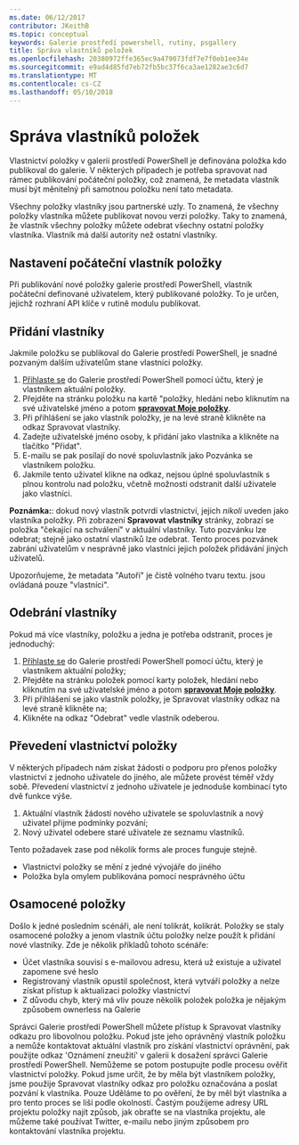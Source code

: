 ```yaml
---
ms.date: 06/12/2017
contributor: JKeithB
ms.topic: conceptual
keywords: Galerie prostředí powershell, rutiny, psgallery
title: Správa vlastníků položek
ms.openlocfilehash: 20380972ffe365ec9a479073fdf7e7f0eb1ee34e
ms.sourcegitcommit: e9ad4d85fd7eb72fb5bc37f6ca3ae1282ae3c6d7
ms.translationtype: MT
ms.contentlocale: cs-CZ
ms.lasthandoff: 05/10/2018
---
```

# <a name="managing-item-owners"></a>Správa vlastníků položek

Vlastnictví položky v galerii prostředí PowerShell je definována položka kdo publikoval do galerie.
V některých případech je potřeba spravovat nad rámec publikování počáteční položky, což znamená, že metadata vlastník musí být měnitelný při samotnou položku není tato metadata.

Všechny položky vlastníky jsou partnerské uzly.
To znamená, že všechny položky vlastníka můžete publikovat novou verzi položky. Taky to znamená, že vlastník všechny položky můžete odebrat všechny ostatní položky vlastníka.
Vlastník má další autority než ostatní vlastníky.

## <a name="setting-an-items-initial-owner"></a>Nastavení počáteční vlastník položky

Při publikování nové položky galerie prostředí PowerShell, vlastník počáteční definované uživatelem, který publikované položky. To je určen, jejichž rozhraní API klíče v rutině modulu publikovat.

## <a name="adding-owners"></a>Přidání vlastníky

Jakmile položku se publikoval do Galerie prostředí PowerShell, je snadné pozvaným dalším uživatelům stane vlastníci položky.

1. [Přihlaste se](https://powershellgallery.com/users/account/LogOn) do Galerie prostředí PowerShell pomocí účtu, který je vlastníkem aktuální položky.
2. Přejděte na stránku položku na kartě "položky, hledání nebo kliknutím na své uživatelské jméno a potom [ **spravovat Moje položky**](https://www.powershellgallery.com/account/Packages).
3. Při přihlášení se jako vlastník položky, je na levé straně klikněte na odkaz Spravovat vlastníky.
4. Zadejte uživatelské jméno osoby, k přidání jako vlastníka a klikněte na tlačítko "Přidat".
5. E-mailu se pak posílají do nové spoluvlastník jako Pozvánka se vlastníkem položku.
6. Jakmile tento uživatel klikne na odkaz, nejsou úplné spoluvlastník s plnou kontrolu nad položku, včetně možnosti odstranit další uživatele jako vlastníci.

**Poznámka:**: dokud nový vlastník potvrdí vlastnictví, jejich *nikoli* uveden jako vlastníka položky.
Při zobrazení **Spravovat vlastníky** stránky, zobrazí se položka "čekající na schválení" v aktuální vlastníky.
Tuto pozvánku lze odebrat; stejně jako ostatní vlastníků lze odebrat.
Tento proces pozvánek zabrání uživatelům v nesprávně jako vlastníci jejich položek přidávání jiných uživatelů.

Upozorňujeme, že metadata "Autoři" je čistě volného tvaru textu. jsou ovládaná pouze "vlastníci".


## <a name="removing-owners"></a>Odebrání vlastníky

Pokud má více vlastníky, položku a jedna je potřeba odstranit, proces je jednoduchý:

1. [Přihlaste se](https://powershellgallery.com/users/account/LogOn) do Galerie prostředí PowerShell pomocí účtu, který je vlastníkem aktuální položky;
2. Přejděte na stránku položek pomocí karty položek, hledání nebo kliknutím na své uživatelské jméno a potom [ **spravovat Moje položky**](https://www.powershellgallery.com/account/Packages).
3. Při přihlášení se jako vlastník položky, je Spravovat vlastníky odkaz na levé straně klikněte na;
4. Klikněte na odkaz "Odebrat" vedle vlastník odeberou.



## <a name="transferring-item-ownership"></a>Převedení vlastnictví položky

V některých případech nám získat žádosti o podporu pro přenos položky vlastnictví z jednoho uživatele do jiného, ale můžete provést téměř vždy sobě.
Převedení vlastnictví z jednoho uživatele je jednoduše kombinací tyto dvě funkce výše.

1. Aktuální vlastník žádostí nového uživatele se spoluvlastník a nový uživatel přijme podmínky pozvání;
2. Nový uživatel odebere staré uživatele ze seznamu vlastníků.

Tento požadavek zase pod několik forms ale proces funguje stejně.

- Vlastnictví položky se mění z jedné vývojáře do jiného
- Položka byla omylem publikována pomocí nesprávného účtu


## <a name="orphaned-items"></a>Osamocené položky

Došlo k jedné posledním scénáři, ale není tolikrát, kolikrát.
Položky se staly osamocené položky a jenom vlastník účtu položky nelze použít k přidání nové vlastníky.
Zde je několik příkladů tohoto scénáře:

- Účet vlastníka souvisí s e-mailovou adresu, která už existuje a uživatel zapomene své heslo
- Registrovaný vlastník opustil společnost, která vytváří položky a nelze získat přístup k aktualizaci položky vlastnictví
- Z důvodu chyb, který má vliv pouze několik položek položka je nějakým způsobem ownerless na Galerie

Správci Galerie prostředí PowerShell můžete přístup k Spravovat vlastníky odkazu pro libovolnou položku.
Pokud jste jeho oprávněný vlastník položku a nemůže kontaktovat aktuální vlastník pro získání vlastnictví oprávnění, pak použijte odkaz 'Oznámení zneužití' v galerii k dosažení správci Galerie prostředí PowerShell.
Nemůžeme se potom postupujte podle procesu ověřit vlastnictví položky.
Pokud jsme určit, že by měla být vlastníkem položky, jsme použije Spravovat vlastníky odkaz pro položku označována a poslat pozvání k vlastníka.
Pouze Uděláme to po ověření, že by měl být vlastníka a pro tento proces se liší podle okolností.
Častým použijeme adresy URL projektu položky najít způsob, jak obraťte se na vlastníka projektu, ale můžeme také používat Twitter, e-mailu nebo jiným způsobem pro kontaktování vlastníka projektu.